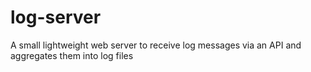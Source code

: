 # log-server
A small lightweight web server to receive log messages via an API and aggregates them into log files
